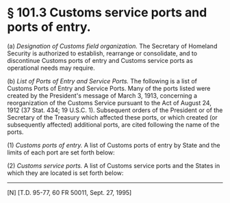 # § 101.3   Customs service ports and ports of entry.

(a) *Designation of Customs field organization.* The Secretary of Homeland Security is authorized to establish, rearrange or consolidate, and to discontinue Customs ports of entry and Customs service ports as operational needs may require.


(b) *List of Ports of Entry and Service Ports.* The following is a list of Customs Ports of Entry and Service Ports. Many of the ports listed were created by the President's message of March 3, 1913, concerning a reorganization of the Customs Service pursuant to the Act of August 24, 1912 (37 Stat. 434; 19 U.S.C. 1). Subsequent orders of the President or of the Secretary of the Treasury which affected these ports, or which created (or subsequently affected) additional ports, are cited following the name of the ports.


(1) *Customs ports of entry.* A list of Customs ports of entry by State and the limits of each port are set forth below:


(2) *Customs service ports.* A list of Customs service ports and the States in which they are located is set forth below:



---

[N] [T.D. 95-77, 60 FR 50011, Sept. 27, 1995]


